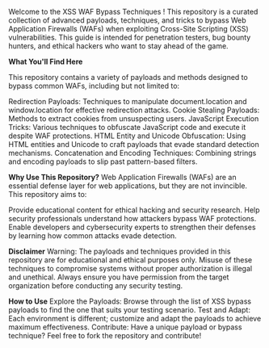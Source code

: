 Welcome to the XSS WAF Bypass Techniques ! This repository is a curated collection of advanced payloads, techniques, and tricks to bypass Web Application Firewalls (WAFs) when exploiting Cross-Site Scripting (XSS) vulnerabilities. This guide is intended for penetration testers, bug bounty hunters, and ethical hackers who want to stay ahead of the game.

**What You'll Find Here**

This repository contains a variety of payloads and methods designed to bypass common WAFs, including but not limited to:

  Redirection Payloads: Techniques to manipulate document.location and window.location for effective redirection attacks.
  Cookie Stealing Payloads: Methods to extract cookies from unsuspecting users.
  JavaScript Execution Tricks: Various techniques to obfuscate JavaScript code and execute it despite WAF protections.
  HTML Entity and Unicode Obfuscation: Using HTML entities and Unicode to craft payloads that evade standard detection mechanisms.
  Concatenation and Encoding Techniques: Combining strings and encoding payloads to slip past pattern-based filters.

**Why Use This Repository?**
Web Application Firewalls (WAFs) are an essential defense layer for web applications, but they are not invincible. This repository aims to:

  Provide educational content for ethical hacking and security research.
  Help security professionals understand how attackers bypass WAF protections.
  Enable developers and cybersecurity experts to strengthen their defenses by learning how common attacks evade detection.

**Disclaimer**
Warning: The payloads and techniques provided in this repository are for educational and ethical purposes only. Misuse of these techniques to compromise systems without proper authorization is illegal and unethical. Always ensure you have permission from the target organization before conducting any security testing.

**How to Use**
  Explore the Payloads: Browse through the list of XSS bypass payloads to find the one that suits your testing scenario.
  Test and Adapt: Each environment is different; customize and adapt the payloads to achieve maximum effectiveness.
  Contribute: Have a unique payload or bypass technique? Feel free to fork the repository and contribute!
